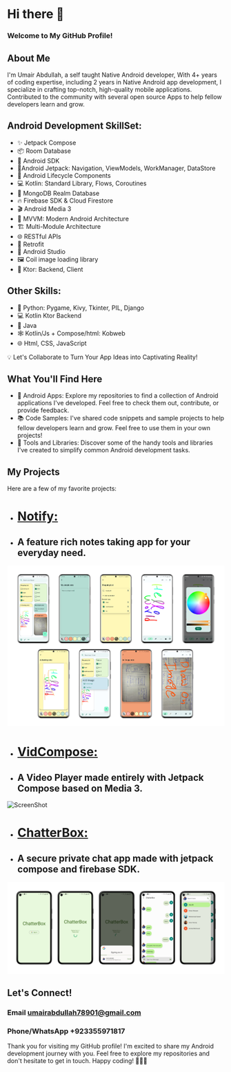 # Hi there 👋

### Welcome to My GitHub Profile!

## About Me

I'm Umair Abdullah, a self taught Native Android developer, With 4+ years of coding expertise, including 2 years in Native Android app development, I specialize in crafting top-notch, high-quality mobile applications. Contributed to the community with several open source Apps to help fellow developers learn and grow.

## Android Development SkillSet:
- ✨ Jetpack Compose
- 📦 Room Database
- 🤖 Android SDK
- 🚀Android Jetpack: Navigation, ViewModels, WorkManager, DataStore
- 🏡 Android Lifecycle Components
- 💻 Kotlin: Standard Library, Flows, Coroutines
- 📡 MongoDB Realm Database
- 🔥 Firebase SDK & Cloud Firestore
- 🎬 Android Media 3
- 🧬 MVVM: Modern Android Architecture
- 🏗 Multi-Module Architecture
- 🌐 RESTful APIs
- 🔄 Retrofit
- 🧰 Android Studio
- 🖼️ Coil image loading library
- 🧨 Ktor: Backend, Client

## Other Skills:
- 🐍 Python: Pygame, Kivy, Tkinter, PIL, Django
- 💻 Kotlin Ktor Backend
- 🍵 Java
- 🕸️ Kotlin/Js + Compose/html: Kobweb
- 🌐 Html, CSS, JavaScript

💡 Let's Collaborate to Turn Your App Ideas into Captivating Reality!

## What You'll Find Here

- 📱 Android Apps: Explore my repositories to find a collection of Android applications I've developed. Feel free to check them out, contribute, or provide feedback.
- 📚 Code Samples: I've shared code snippets and sample projects to help fellow developers learn and grow. Feel free to use them in your own projects!
- 🧰 Tools and Libraries: Discover some of the handy tools and libraries I've created to simplify common Android development tasks.

## My Projects

Here are a few of my favorite projects:

- # [Notify:](https://github.com/rajaumair7890/Notify/)
- ## A feature rich notes taking app for your everyday need.

![ScreenShot](/NotifyCover.png)

- # [VidCompose:](https://github.com/rajaumair7890/VidCompose/)
- ## A Video Player made entirely with Jetpack Compose based on Media 3.

![ScreenShot](/VidComposeCoverCompressed.png)

- # [ChatterBox:](https://github.com/rajaumair7890/ChatterBox/)
- ## A secure private chat app made with jetpack compose and firebase SDK.

![ScreenShot](/ChatterBoxCover1.png)

## Let's Connect!

### Email umairabdullah78901@gmail.com
### Phone/WhatsApp +923355971817


Thank you for visiting my GitHub profile! I'm excited to share my Android development journey with you. Feel free to explore my repositories and don't hesitate to get in touch. Happy coding! 🚀👨‍💻

<!--
**rajaumair7890/rajaumair7890** is a ✨ _special_ ✨ repository because its `README.md` (this file) appears on your GitHub profile.

Here are some ideas to get you started:

- 🔭 I’m currently working on ...
- 🌱 I’m currently learning ...
- 👯 I’m looking to collaborate on ...
- 🤔 I’m looking for help with ...
- 💬 Ask me about ...
- 📫 How to reach me: ...
- 😄 Pronouns: ...
- ⚡ Fun fact: ...
-->
